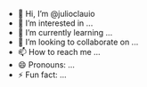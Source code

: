 - 👋 Hi, I’m @julioclauio
- 👀 I’m interested in ...
- 🌱 I’m currently learning ...
- 💞️ I’m looking to collaborate on ...
- 📫 How to reach me ...
- 😄 Pronouns: ...
- ⚡ Fun fact: ...

<!---
julioclauio/julioclauio is a ✨ special ✨ repository because its `README.md` (this file) appears on your GitHub profile.
You can click the Preview link to take a look at your changes.
--->
